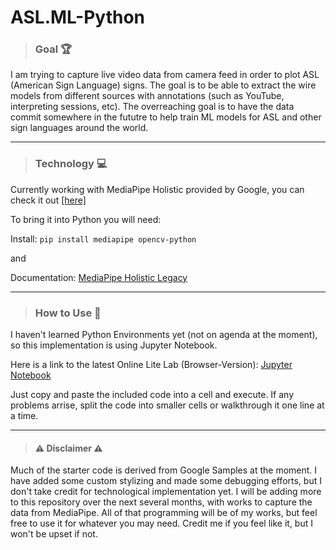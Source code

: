 # ASL.ML-Python

>### Goal 🏆

I am trying to capture live video data from camera feed in order to plot ASL (American Sign Language) signs. The goal is to be able to extract the wire models from different sources with annotations (such as YouTube, interpreting sessions, etc). The overreaching goal is to have the data commit somewhere in the fututre to help train ML models for ASL and other sign languages around the world.
<hr>

>### Technology 💻

Currently working with MediaPipe Holistic provided by Google, you can check it out [[here]](https://mediapipe-studio.webapps.google.com/home)

To bring it into Python you will need:

Install: ```pip install mediapipe opencv-python```

  and

Documentation: [MediaPipe Holistic Legacy](https://github.com/google/mediapipe/blob/master/docs/solutions/holistic.md)
<hr>

>### How to Use 🧰

I haven't learned Python Environments yet (not on agenda at the moment), so this implementation is using Jupyter Notebook.

Here is a link to the latest Online Lite Lab (Browser-Version): [Jupyter Notebook](https://jupyter.org/try-jupyter/lab/?path=notebooks%2FIntro.ipynb)

Just copy and paste the included code into a cell and execute. If any problems arrise, split the code into smaller cells or walkthrough it one line at a time. 
<hr>

>#### ⚠️ Disclaimer ⚠️

Much of the starter code is derived from Google Samples at the moment. I have added some custom stylizing and made some debugging efforts, but I don't take credit for technological implementation yet. I will be adding more to this repository over the next several months, with works to capture the data from MediaPipe. All of that programming will be of my works, but feel free to use it for whatever you may need. Credit me if you feel like it, but I won't be upset if not. 


